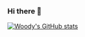 ### Hi there 👋

[![Woody's GitHub stats](https://github-readme-stats.vercel.app/api?username=cwoodruff)](https://github.com/cwoodruff/github-readme-stats)

<!--
**cwoodruff/cwoodruff** is a ✨ _special_ ✨ repository because its `README.md` (this file) appears on your GitHub profile.

Here are some ideas to get you started:

- 🔭 I’m currently working on ...
- 🌱 I’m currently learning ...
- 👯 I’m looking to collaborate on ...
- 🤔 I’m looking for help with ...
- 💬 Ask me about ...
- 📫 How to reach me: ...
- 😄 Pronouns: ...
- ⚡ Fun fact: ...
-->
